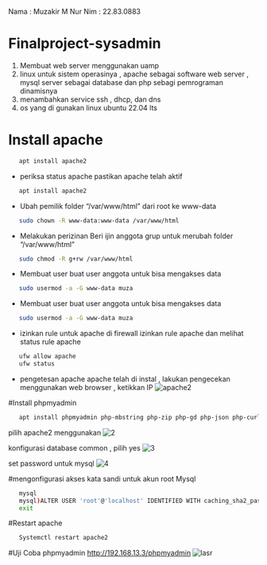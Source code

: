 Nama : Muzakir M Nur
Nim : 22.83.0883

# Finalproject-sysadmin

1. Membuat web server menggunakan uamp
2. linux untuk sistem operasinya , apache sebagai software web server ,  mysql server sebagai database dan php sebagi pemrograman dinamisnya
3. menambahkan service ssh , dhcp, dan dns
4. os yang di gunakan linux ubuntu 22.04 lts

# Install apache
```bash
   apt install apache2
```

- periksa status apache
pastikan apache telah aktif
```bash
   apt install apache2
```

- Ubah pemilik folder “/var/www/html” dari root ke www-data
```bash
   sudo chown -R www-data:www-data /var/www/html
```

- Melakukan perizinan
Beri ijin anggota grup untuk merubah folder “/var/www/html”
```bash
   sudo chmod -R g+rw /var/www/html
```

- Membuat user
buat user anggota untuk bisa mengakses data
```bash
   sudo usermod -a -G www-data muza
```

- Membuat user
buat user anggota untuk bisa mengakses data
```bash
   sudo usermod -a -G www-data muza
```
- izinkan rule untuk apache di firewall
izinkan rule apache dan melihat status rule apache
```bash
   ufw allow apache
   ufw status
```

- pengetesan apache
apache telah di instal , lakukan pengecekan menggunakan web browser , ketikkan IP
![apache2](https://github.com/MuzaTzy/Finalproject-sysadmin/assets/144196362/a4812eb5-17c1-4bd2-aa17-3f582a2b1c41)


#Install phpmyadmin
```bash
   apt install phpmyadmin php-mbstring php-zip php-gd php-json php-curl
```
pilih apache2 menggunakan
![2](https://github.com/MuzaTzy/Finalproject-sysadmin/assets/144196362/c65276f0-05e1-4155-837c-b3aa32edd64f)

konfigurasi database common , pilih yes
![3](https://github.com/MuzaTzy/Finalproject-sysadmin/assets/144196362/7a4f980c-f726-4c39-a0c5-b52538b71303)

set password untuk mysql
![4](https://github.com/MuzaTzy/Finalproject-sysadmin/assets/144196362/a8d3f9bc-8463-4a63-a61f-7f2dd10c2f81)

#mengonfigurasi akses kata sandi untuk akun root Mysql
```bash
   mysql
   mysql)ALTER USER 'root'@'localhost' IDENTIFIED WITH caching_sha2_password BY   'password';
   exit
```
#Restart apache
```bash
   Systemctl restart apache2
```
#Uji Coba phpmyadmin
http://192.168.13.3/phpmyadmin
![lasr](https://github.com/MuzaTzy/Finalproject-sysadmin/assets/144196362/7073c518-ef34-4b4a-9112-d85060eb3d9f)







